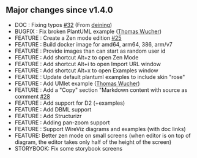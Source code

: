 ## Major changes since v1.4.0

* DOC : Fixing typos [#32](https://github.com/webgiss/niolesk/issues/32) (From [deining](https://github.com/deining))
* BUGFIX : Fix broken PlantUML example ([Thomas Wucher](https://github.com/thomaswucher))
* FEATURE : Create a Zen mode edition [#25](https://github.com/webgiss/niolesk/issues/25)
* FEATURE : Build docker image for amd64, arm64, 386, arm/v7
* FEATURE : Provide images than can start as random user id
* FEATURE : Add shortcut Alt+z to open Zen Mode
* FEATURE : Add shortcut Alt+i to open Import URL window
* FEATURE : Add shortcut Alt+x to open Examples window
* FEATURE : Update default plantuml examples to include skin "rose"
* FEATURE : Add UMlet example ([Thomas Wucher](https://github.com/thomaswucher))
* FEATURE : Add a "Copy" section "Markdown content with source as comment [#28](https://github.com/webgiss/niolesk/issues/28)
* FEATURE : Add support for D2 (+examples)
* FEATURE : Add DBML support
* FEATURE : Add Structurizr
* FEATURE : Adding pan-zoom support
* FEATURE : Support WireViz diagrams and examples (with doc links)
* FEATURE: Better zen mode on small screens (when editor is on top of diagram, the editor takes only half of the height of the screen)
* STORYBOOK: Fix some storybook screens
